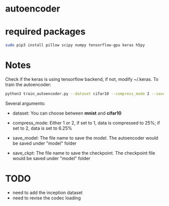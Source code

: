 # autoencoder

# required packages
``` bash
sudo pip3 install pillow scipy numpy tensorflow-gpu keras h5py
```

# Notes

Check if the keras is using tensorflow backend, if not, modify ~/.keras.
To train the autoencoder:

```bash
python3 train_autoencoder.py --dataset cifar10 --compress_mode 2 --save_prefix  cifar10 --batch_size 1000 --epochs 1000
```

Several arguments:

- dataset: You can choose between **mnist** and **cifar10**

- compress_mode: Either 1 or 2, if set to 1, data is compressed to 25%; if set to 2, data is set to 6.25%

- save_model: The file name to save the model. The autoencoder would be saved under "model" folder

- save_ckpt: The file name to save the checkpoint. The checkpoint file would be saved under "model" folder

# TODO

- need to add the inception dataset
- need to revise the codec loading



